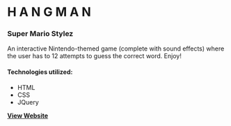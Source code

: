 # H  A  N  G  M  A  N 
### Super Mario Stylez

An interactive Nintendo-themed game (complete with sound effects) where the user has to 12 attempts to guess the correct word. Enjoy!

#### Technologies utilized: 

* HTML 
* CSS
* JQuery

**[View Website](https://cdgillis.github.io/word-guess-game/)**
